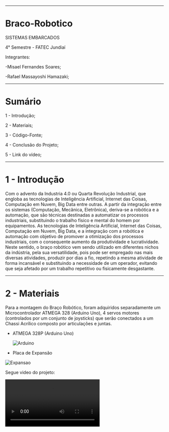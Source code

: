 ----

# Braco-Robotico


SISTEMAS EMBARCADOS

4° Semestre - FATEC Jundiaí

Integrantes:


-Misael Fernandes Soares;


-Rafael Massayoshi Hamazaki;


----

# Sumário

1 - Introdução;

2 - Materiais;

3 - Código-Fonte;

4 - Conclusão do Projeto;

5 - Link do vídeo;


----


# 1 - Introdução


Com o advento da Industria 4.0 ou Quarta Revolução Industrial, que engloba as tecnologias de Inteligência Artificial, Internet das Coisas, Computação em Nuvem, Big Data entre outras. A partir da integração entre os sistemas (Computação, Mecânica, Eletrônica), deriva-se a robótica e a automação, que são técnicas destinadas a automatizar os processos industriais, substituindo o trabalho físico e mental do homem por equipamentos.
As tecnologias de Inteligência Artificial, Internet das Coisas, Computação em Nuvem, Big Data, e a integração com a robótica e automação com objetivo de promover a otimização dos processos industriais, com o consequente aumento da produtividade e lucratividade.
Neste sentido, o braço robótico vem sendo utilizado em diferentes nichos da indústria, pela sua versatilidade, pois pode ser empregado nas mais diversas atividades, produzir por dias a fio, repetindo a mesma atividade de forma incansável e substituindo a necessidade de um operador, evitando que seja afetado por um trabalho repetitivo ou fisicamente desgastante.


----

# 2 - Materiais


Para a montagem do Braço Robótico, foram adquiridos separadamente um Microcontrolador ATMEGA 328 (Arduino Uno), 4 servos motores (controlados por um conjunto de joysticks) que serão conectados a um Chassi Acrílico composto por articulações e juntas.

+ ATMEGA 328P (Arduino Uno)

  ![Arduino](https://github.com/RafaelHamazaki/Braco-Robotico/assets/106597490/3bb7b7a5-014b-4812-89ea-e05c1ad8e5fa)

+ Placa de Expansão

![Expansao](https://github.com/RafaelHamazaki/Braco-Robotico/assets/106597490/1cedfb5a-f993-48ee-ae46-578f30647a39)


Segue video do projeto:

  ![Videos](Videos/video.mp4)
  

